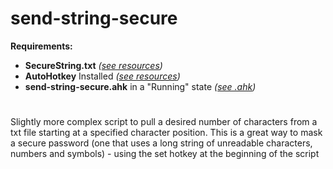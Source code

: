 # send-string-secure

**Requirements:** 
- **SecureString.txt** *([see resources](https://github.com/IMAG0D/Toolbox/tree/main/resources))*  
- **AutoHotkey** Installed *([see resources](https://github.com/IMAG0D/Toolbox/tree/main/resources))*  
- **send-string-secure.ahk** in a "Running" state *([see .ahk](https://github.com/IMAG0D/Toolbox/tree/main/.ahk))*
#
Slightly more complex script to pull a desired number of characters from a txt file starting at a specified character position. This is a great way to mask a secure password (one that uses a long string of unreadable characters, numbers and symbols) - using the set hotkey at the beginning of the script